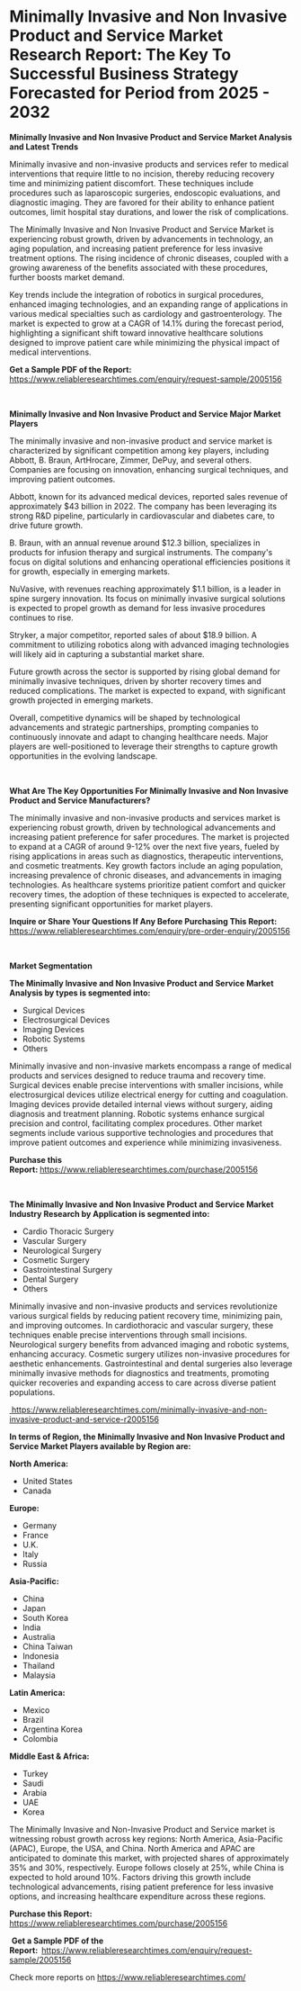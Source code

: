 <p><h1>Minimally Invasive and Non Invasive Product and Service Market Research Report: The Key To Successful Business Strategy Forecasted for Period from 2025 - 2032</h1></p><p><strong>Minimally Invasive and Non Invasive Product and Service Market Analysis and Latest Trends</strong></p>
<p><p>Minimally invasive and non-invasive products and services refer to medical interventions that require little to no incision, thereby reducing recovery time and minimizing patient discomfort. These techniques include procedures such as laparoscopic surgeries, endoscopic evaluations, and diagnostic imaging. They are favored for their ability to enhance patient outcomes, limit hospital stay durations, and lower the risk of complications.</p><p>The Minimally Invasive and Non Invasive Product and Service Market is experiencing robust growth, driven by advancements in technology, an aging population, and increasing patient preference for less invasive treatment options. The rising incidence of chronic diseases, coupled with a growing awareness of the benefits associated with these procedures, further boosts market demand. </p><p>Key trends include the integration of robotics in surgical procedures, enhanced imaging technologies, and an expanding range of applications in various medical specialties such as cardiology and gastroenterology. The market is expected to grow at a CAGR of 14.1% during the forecast period, highlighting a significant shift toward innovative healthcare solutions designed to improve patient care while minimizing the physical impact of medical interventions.</p></p>
<p><strong>Get a Sample PDF of the Report:&nbsp;</strong> <a href="https://www.reliableresearchtimes.com/enquiry/request-sample/2005156?utm_campaign=3059&utm_medium=2&utm_source=Github&utm_content=ia&utm_term=29032025&utm_id=minimally-invasive-and-non-invasive-product-and-service">https://www.reliableresearchtimes.com/enquiry/request-sample/2005156</a></p>
<p>&nbsp;</p>
<p><strong>Minimally Invasive and Non Invasive Product and Service Major Market Players</strong></p>
<p><p>The minimally invasive and non-invasive product and service market is characterized by significant competition among key players, including Abbott, B. Braun, ArtHrocare, Zimmer, DePuy, and several others. Companies are focusing on innovation, enhancing surgical techniques, and improving patient outcomes.</p><p>Abbott, known for its advanced medical devices, reported sales revenue of approximately $43 billion in 2022. The company has been leveraging its strong R&D pipeline, particularly in cardiovascular and diabetes care, to drive future growth.</p><p>B. Braun, with an annual revenue around $12.3 billion, specializes in products for infusion therapy and surgical instruments. The company's focus on digital solutions and enhancing operational efficiencies positions it for growth, especially in emerging markets.</p><p>NuVasive, with revenues reaching approximately $1.1 billion, is a leader in spine surgery innovation. Its focus on minimally invasive surgical solutions is expected to propel growth as demand for less invasive procedures continues to rise.</p><p>Stryker, a major competitor, reported sales of about $18.9 billion. A commitment to utilizing robotics along with advanced imaging technologies will likely aid in capturing a substantial market share.</p><p>Future growth across the sector is supported by rising global demand for minimally invasive techniques, driven by shorter recovery times and reduced complications. The market is expected to expand, with significant growth projected in emerging markets.</p><p>Overall, competitive dynamics will be shaped by technological advancements and strategic partnerships, prompting companies to continuously innovate and adapt to changing healthcare needs. Major players are well-positioned to leverage their strengths to capture growth opportunities in the evolving landscape.</p></p>
<p>&nbsp;</p>
<p><strong>What Are The Key Opportunities For Minimally Invasive and Non Invasive Product and Service Manufacturers?</strong></p>
<p><p>The minimally invasive and non-invasive products and services market is experiencing robust growth, driven by technological advancements and increasing patient preference for safer procedures. The market is projected to expand at a CAGR of around 9-12% over the next five years, fueled by rising applications in areas such as diagnostics, therapeutic interventions, and cosmetic treatments. Key growth factors include an aging population, increasing prevalence of chronic diseases, and advancements in imaging technologies. As healthcare systems prioritize patient comfort and quicker recovery times, the adoption of these techniques is expected to accelerate, presenting significant opportunities for market players.</p></p>
<p><strong>Inquire or Share Your Questions If Any Before Purchasing This Report:</strong> <a href="https://www.reliableresearchtimes.com/enquiry/pre-order-enquiry/2005156?utm_campaign=3059&utm_medium=2&utm_source=Github&utm_content=ia&utm_term=29032025&utm_id=minimally-invasive-and-non-invasive-product-and-service">https://www.reliableresearchtimes.com/enquiry/pre-order-enquiry/2005156</a></p>
<p>&nbsp;</p>
<p><strong>Market Segmentation</strong></p>
<p><strong>The Minimally Invasive and Non Invasive Product and Service Market Analysis by types is segmented into:</strong></p>
<p><ul><li>Surgical Devices</li><li>Electrosurgical Devices</li><li>Imaging Devices</li><li>Robotic Systems</li><li>Others</li></ul></p>
<p><p>Minimally invasive and non-invasive markets encompass a range of medical products and services designed to reduce trauma and recovery time. Surgical devices enable precise interventions with smaller incisions, while electrosurgical devices utilize electrical energy for cutting and coagulation. Imaging devices provide detailed internal views without surgery, aiding diagnosis and treatment planning. Robotic systems enhance surgical precision and control, facilitating complex procedures. Other market segments include various supportive technologies and procedures that improve patient outcomes and experience while minimizing invasiveness.</p></p>
<p><strong>Purchase this Report:&nbsp;</strong><a href="https://www.reliableresearchtimes.com/purchase/2005156?utm_campaign=3059&utm_medium=2&utm_source=Github&utm_content=ia&utm_term=29032025&utm_id=minimally-invasive-and-non-invasive-product-and-service">https://www.reliableresearchtimes.com/purchase/2005156</a></p>
<p>&nbsp;</p>
<p><strong>The Minimally Invasive and Non Invasive Product and Service Market Industry Research by Application is segmented into:</strong></p>
<p><ul><li>Cardio Thoracic Surgery</li><li>Vascular Surgery</li><li>Neurological Surgery</li><li>Cosmetic Surgery</li><li>Gastrointestinal Surgery</li><li>Dental Surgery</li><li>Others</li></ul></p>
<p><p>Minimally invasive and non-invasive products and services revolutionize various surgical fields by reducing patient recovery time, minimizing pain, and improving outcomes. In cardiothoracic and vascular surgery, these techniques enable precise interventions through small incisions. Neurological surgery benefits from advanced imaging and robotic systems, enhancing accuracy. Cosmetic surgery utilizes non-invasive procedures for aesthetic enhancements. Gastrointestinal and dental surgeries also leverage minimally invasive methods for diagnostics and treatments, promoting quicker recoveries and expanding access to care across diverse patient populations.</p></p>
<p><a href="https://www.reliableresearchtimes.com/minimally-invasive-and-non-invasive-product-and-service-r2005156?utm_campaign=3059&utm_medium=2&utm_source=Github&utm_content=ia&utm_term=29032025&utm_id=minimally-invasive-and-non-invasive-product-and-service">&nbsp;https://www.reliableresearchtimes.com/minimally-invasive-and-non-invasive-product-and-service-r2005156</a></p>
<p><strong>In terms of Region, the Minimally Invasive and Non Invasive Product and Service Market Players available by Region are:</strong></p>
<p>
    <p> <strong> North America: </strong>
        <ul>
            <li>United States</li>
            <li>Canada</li>
        </ul>
        </p> 
    <p> <strong> Europe: </strong>
        <ul>
            <li>Germany</li>
            <li>France</li>
            <li>U.K.</li>
            <li>Italy</li>
            <li>Russia</li>
        </ul>
        </p> 
    <p> <strong> Asia-Pacific: </strong>
        <ul>
            <li>China</li>
            <li>Japan</li>
            <li>South Korea</li>
            <li>India</li>
            <li>Australia</li>
            <li>China Taiwan</li>
            <li>Indonesia</li>
            <li>Thailand</li>
            <li>Malaysia</li>
        </ul>
        </p> 
    <p> <strong> Latin America: </strong>
        <ul>
            <li>Mexico</li>
            <li>Brazil</li>
            <li>Argentina Korea</li>
            <li>Colombia</li>
        </ul>
        </p> 
    <p> <strong> Middle East & Africa: </strong>
        <ul>
            <li>Turkey</li>
            <li>Saudi</li>
            <li>Arabia</li>
            <li>UAE</li>
            <li>Korea</li>
        </ul>
    </p>
    </p>
<p><p>The Minimally Invasive and Non-Invasive Product and Service market is witnessing robust growth across key regions: North America, Asia-Pacific (APAC), Europe, the USA, and China. North America and APAC are anticipated to dominate this market, with projected shares of approximately 35% and 30%, respectively. Europe follows closely at 25%, while China is expected to hold around 10%. Factors driving this growth include technological advancements, rising patient preference for less invasive options, and increasing healthcare expenditure across these regions.</p></p>
<p><strong>Purchase this Report: </strong><a href="https://www.reliableresearchtimes.com/purchase/2005156?utm_campaign=3059&utm_medium=2&utm_source=Github&utm_content=ia&utm_term=29032025&utm_id=minimally-invasive-and-non-invasive-product-and-service">https://www.reliableresearchtimes.com/purchase/2005156</a></p>
<p>&nbsp;<strong>Get a Sample PDF of the Report:&nbsp;&nbsp;</strong><a href="https://www.reliableresearchtimes.com/enquiry/request-sample/2005156?utm_campaign=3059&utm_medium=2&utm_source=Github&utm_content=ia&utm_term=29032025&utm_id=minimally-invasive-and-non-invasive-product-and-service">https://www.reliableresearchtimes.com/enquiry/request-sample/2005156</a></p>
<p><strong></strong></p>
<p>Check more reports on <a href="https://www.reliableresearchtimes.com/?utm_campaign=3059&utm_medium=2&utm_source=Github&utm_content=ia&utm_term=29032025&utm_id=minimally-invasive-and-non-invasive-product-and-service">https://www.reliableresearchtimes.com/</a></p>